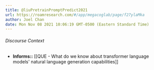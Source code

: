 ```yaml
---
title: @liuPretrainPromptPredict2021
url: https://roamresearch.com/#/app/megacoglab/page/f27ylaMka
author: Joel Chan
date: Mon Nov 08 2021 10:06:19 GMT-0500 (Eastern Standard Time)
---
```




###### Discourse Context

- **Informs::** [[QUE - What do we know about transformer language models' natural language generation capabilities]]
